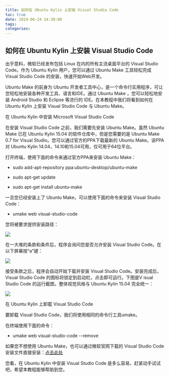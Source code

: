 ```yaml
---
title: 如何在 Ubuntu Kylin 上安装 Visual Studio Code
toc: true
date: 2019-06-24 14:30:00
tags:
categories:
---
```






## 如何在 Ubuntu Kylin 上安装 Visual Studio Code

出乎意料，微软已经发布包括 Linux 在内的所有主流桌面平台的 Visual Studio Code。作为 Ubuntu Kylin 用户，您可以通过 Ubuntu Make 工具轻松完成 Visual Studio Code 的安装，快速开始Web开发。

Ubuntu Make 的前身为 Ubuntu 开发者工具中心，是一个命令行实用程序，可让您轻松地安装各种开发工具、语言和IDE。通过 Ubuntu Make ，您可以轻松地安装 Android Studio 和 Eclipse 等流行的 IDE。在本教程中我们将看到如何在 Ubuntu Kylin 上安装 Visual Studio Code 与 Ubuntu Make。

在 Ubuntu Kylin 中安装 Microsoft Visual Studio Code

在安装 Visual Studio Code 之前，我们需要先安装 Ubuntu Make。虽然 Ubuntu Make 已在 Ubuntu Kylin 15.04 的软件仓库中，但是您需要的是 Ubuntu Make 0.7 for Visual Studio。您可以通过官方的PPA下载最新的 Ubuntu Make。该PPA对 Ubuntu Kylin 14.04，14.10和15.04可用，仅可用于64位平台。

打开终端，使用下面的命令来通过官方PPA来安装 Ubuntu Make：

 * sudo add-apt-repository ppa:ubuntu-desktop/ubuntu-make

 * sudo apt-get update

 * sudo apt-get install ubuntu-make

一旦您已经安装上了 Ubuntu Make，可以使用下面的命令来安装 Visual Studio Code：

 * umake web visual-studio-code

您将被要求提供安装路径：

![](http://www.ubuntukylin.com/upload/images/stu1.png)

在一大堆的条款和条件后，程序会询问您是否允许安装 Visual Studio Code。在以下屏幕按“a”键：

![](http://www.ubuntukylin.com/upload/images/st2.png)

接受条款之后，程序会自动开始下载并安装 Visual Studio Code。安装完成后，Visual Studio Code 的图标将锁定到启动栏，点击即可运行。下图是V isual Studio Code 的运行截图，整体视觉风格与 Ubuntu Kylin 15.04 完全统一：

![](http://www.ubuntukylin.com/upload/images/st2.png)

在 Ubuntu Kylin 上卸载 Visual Studio Code

要卸载 Visual Studio Code，我们将使用相同的命令行工具umake。

在终端使用下面的命令：

 * umake web visual-studio-code --remove

如果您不想使用 Ubuntu Make，也可以通过微软官网下载的 Visual Studio Code 安装文件直接安装：[点击此处](https://code.visualstudio.com/Download)

您看，在 Ubuntu Kylin 中安装 Visual Studio Code 是多么容易，赶紧动手试试吧，希望本教程能够帮助到您。

 
